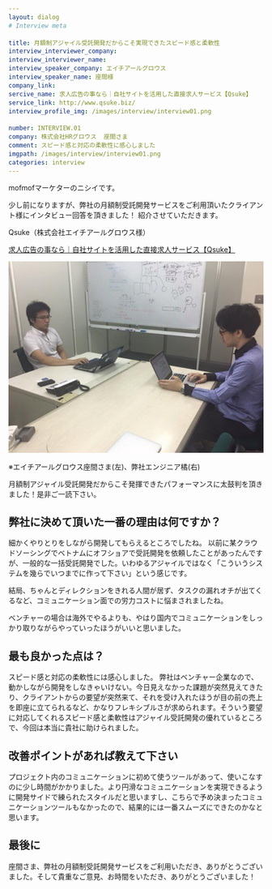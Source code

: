 ```yaml
---
layout: dialog
# Interview meta

title: 月額制アジャイル受託開発だからこそ実現できたスピード感と柔軟性
interview_interviewer_company:
interview_interviewer_name:
interview_speaker_company: エイチアールグロウス
interview_speaker_name: 座間様
company_link:
sercive_name: 求人広告の事なら｜自社サイトを活用した直接求人サービス【Qsuke】
service_link: http://www.qsuke.biz/
interview_profile_img: /images/interview/interview01.png

number: INTERVIEW.01
company: 株式会社HRグロウス  座間さま
comment: スピード感と対応の柔軟性に感心しました
imgpath: /images/interview/interview01.png
categories: interview
---
```


mofmofマーケターのニシイです。

少し前になりますが、弊社の月額制受託開発サービスをご利用頂いたクライアント様にインタビュー回答を頂きました！
紹介させていただきます。

Qsuke（株式会社エイチアールグロウス様）

[求人広告の事なら｜自社サイトを活用した直接求人サービス【Qsuke】](http://www.qsuke.biz/)

![エイチアールグロウス座間さま(左)、弊社エンジニア橘(右)](/images/interview/zama-tachibana.jpg)

※エイチアールグロウス座間さま(左)、弊社エンジニア橘(右)

月額制アジャイル受託開発だからこそ発揮できたパフォーマンスに太鼓判を頂きました！是非ご一読下さい。

## 弊社に決めて頂いた一番の理由は何ですか？

細かくやりとりをしながら開発してもらえるところでしたね。
以前に某クラウドソーシングでベトナムにオフショアで受託開発を依頼したことがあったんですが、一般的な一括受託開発でした。いわゆるアジャイルではなく「こういうシステムを幾らでいつまでに作って下さい」という感じです。

結局、ちゃんとディレクションをきれる人間が居ず、タスクの漏れオチが出てくるなど、コミュニケーション面での労力コストに悩まされましたね。

ベンチャーの場合は海外でやるよりも、やはり国内でコミュニケーションをしっかり取りながらやっていったほうがいいと思いました。

## 最も良かった点は？

スピード感と対応の柔軟性には感心しました。
弊社はベンチャー企業なので、動かしながら開発をしなきゃいけない。今日見えなかった課題が突然見えてきたり、クライアントからの要望が突然来て、それを受け入れたほうが目の前の売上を即座に立てられるなど、かなりフレキシブルさが求められます。そういう要望に対応してくれるスピード感と柔軟性はアジャイル受託開発の優れているところで、今回は本当に貴社に助けられました。


## 改善ポイントがあれば教えて下さい

プロジェクト内のコミュニケーションに初めて使うツールがあって、使いこなすのに少し時間がかかりました。より円滑なコミュニケーションを実現できるように開発サイドで練られたスタイルだと思いますし、こちらで予め決まったコミュニケーションツールもなかったので、結果的には一番スムーズにできたのかなと思います。

## 最後に

座間さま、弊社の月額制受託開発サービスをご利用いただき、ありがとうございました。そして貴重なご意見、お時間をいただき、ありがとうございました！
